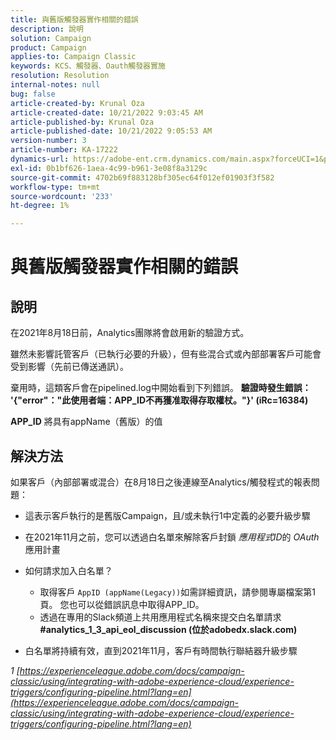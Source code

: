 ```yaml
---
title: 與舊版觸發器實作相關的錯誤
description: 說明
solution: Campaign
product: Campaign
applies-to: Campaign Classic
keywords: KCS、觸發器、Oauth觸發器實施
resolution: Resolution
internal-notes: null
bug: false
article-created-by: Krunal Oza
article-created-date: 10/21/2022 9:03:45 AM
article-published-by: Krunal Oza
article-published-date: 10/21/2022 9:05:53 AM
version-number: 3
article-number: KA-17222
dynamics-url: https://adobe-ent.crm.dynamics.com/main.aspx?forceUCI=1&pagetype=entityrecord&etn=knowledgearticle&id=d63b333e-1f51-ed11-bba2-0022480867fb
exl-id: 0b1bf626-1aea-4c99-b961-3e08f8a3129c
source-git-commit: 4702b69f883128bf305ec64f012ef01903f3f582
workflow-type: tm+mt
source-wordcount: '233'
ht-degree: 1%

---
```


# 與舊版觸發器實作相關的錯誤

## 說明


在2021年8月18日前，Analytics團隊將會啟用新的驗證方式。

雖然未影響託管客戶（已執行必要的升級），但有些混合式或內部部署客戶可能會受到影響（先前已傳送通訊）。

棄用時，這類客戶會在pipelined.log中開始看到下列錯誤。
<b>驗證時發生錯誤： &#39;{&quot;error&quot;：&quot;此使用者端：APP_ID不再獲准取得存取權杖。&quot;}&#39; (iRc=16384)</b>

<b>APP_ID</b> 將具有appName（舊版）的值


## 解決方法


如果客戶（內部部署或混合）在8月18日之後連線至Analytics/觸發程式的報表問題：

- 這表示客戶執行的是舊版Campaign，且/或未執行1中定義的必要升級步驟
- 在2021年11月之前，您可以透過白名單來解除客戶封鎖 *應用程式ID*&#x200B;的 *OAuth*&#x200B;應用計畫
- 如何請求加入白名單？

   - 取得客戶 `AppID (appName(Legacy))`如需詳細資訊，請參閱專屬檔案第1頁。 您也可以從錯誤訊息中取得APP_ID。
   - 透過在專用的Slack頻道上共用應用程式名稱來提交白名單請求 <b>#analytics_1_3_api_eol_discussion (位於adobedx.slack.com)</b>
- 白名單將持續有效，直到2021年11月，客戶有時間執行聯結器升級步驟


*1 [https://experienceleague.adobe.com/docs/campaign-classic/using/integrating-with-adobe-experience-cloud/experience-triggers/configuring-pipeline.html?lang=en](https://experienceleague.adobe.com/docs/campaign-classic/using/integrating-with-adobe-experience-cloud/experience-triggers/configuring-pipeline.html?lang=en)*
